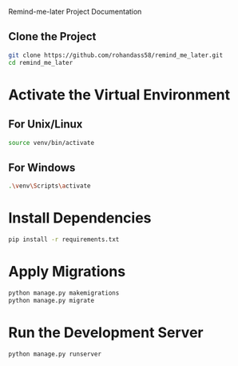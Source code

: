  Remind-me-later Project Documentation

## Clone the Project

```bash
git clone https://github.com/rohandass58/remind_me_later.git
cd remind_me_later
```
# Activate the Virtual Environment
## For Unix/Linux
```bash
source venv/bin/activate
```
## For Windows
```bash
.\venv\Scripts\activate
```

# Install Dependencies
```bash
pip install -r requirements.txt
```

# Apply Migrations
```bash
python manage.py makemigrations
python manage.py migrate
```

# Run the Development Server
```bash
python manage.py runserver
```
